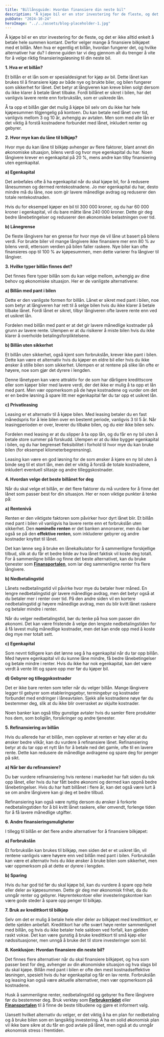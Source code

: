 ```yaml
---
title: "Billånsguide: Hvordan finansiere din neste bil"
description: "Å kjøpe bil er en stor investering for de fleste, og det er ikke alltid enkelt å betale hele summen kontant. Derfor velger mange å finansiere bilkjøpet med et billån. Men hva er egentlig et billån, hvordan fungerer det, og hvilke alternativer har du? I denne guiden tar vi deg gjennom alt du trenger å &#8230; Read more"
pubDate: "2024-10-24"
heroImage: "../../assets/blog-placeholder-1.jpg"
---
```


Å kjøpe bil er en stor investering for de fleste, og det er ikke alltid enkelt å betale hele summen kontant. Derfor velger mange å finansiere bilkjøpet med et billån. Men hva er egentlig et billån, hvordan fungerer det, og hvilke alternativer har du? I denne guiden tar vi deg gjennom alt du trenger å vite for å velge riktig finansieringsløsning til din neste bil.

**1. Hva er et billån?**

Et billån er et lån som er spesialdesignet for kjøp av bil. Dette lånet kan brukes til å finansiere kjøp av både nye og brukte biler, og bilen fungerer som sikkerhet for lånet. Det betyr at långiveren kan kreve bilen solgt dersom du ikke klarer å betale lånet tilbake. Fordi billånet er sikret i bilen, har det vanligvis lavere rente enn forbrukslån, som er usikrede lån.

Å ta opp et billån gjør det mulig å kjøpe bil selv om du ikke har hele kjøpesummen tilgjengelig på kontoen. Du kan betale ned lånet over tid, vanligvis mellom 3 og 10 år, avhengig av avtalen. Men som med alle lån er det viktig å forstå kostnadene forbundet med lånet, inkludert renter og gebyrer.

**2. Hvor mye kan du låne til bilkjøp?**

Hvor mye du kan låne til bilkjøp avhenger av flere faktorer, blant annet din økonomiske situasjon, bilens verdi og hvor mye egenkapital du har. Noen långivere krever en egenkapital på 20 %, mens andre kan tilby finansiering uten egenkapital.

**a) Egenkapital**

Det anbefales ofte å ha egenkapital når du skal kjøpe bil, for å redusere lånesummen og dermed rentekostnadene. Jo mer egenkapital du har, desto mindre må du låne, noe som gir lavere månedlige avdrag og reduserer den totale rentekostnaden.

Hvis du for eksempel kjøper en bil til 300 000 kroner, og du har 60 000 kroner i egenkapital, vil du bare måtte låne 240 000 kroner. Dette gir deg bedre lånebetingelser og reduserer den økonomiske belastningen over tid.

**b) Lånegrense**

De fleste långivere har en grense for hvor mye de vil låne ut basert på bilens verdi. For brukte biler vil mange långivere ikke finansiere mer enn 80 % av bilens verdi, ettersom verdien på bilen faller raskere. Nye biler kan ofte finansieres opp til 100 % av kjøpesummen, men dette varierer fra långiver til långiver.

**3. Hvilke typer billån finnes det?**

Det finnes flere typer billån som du kan velge mellom, avhengig av dine behov og økonomiske situasjon. Her er de vanligste alternativene:

**a) Billån med pant i bilen**

Dette er den vanligste formen for billån. Lånet er sikret med pant i bilen, noe som betyr at långiveren har rett til å selge bilen hvis du ikke klarer å betale tilbake lånet. Fordi lånet er sikret, tilbyr långiveren ofte lavere rente enn ved et usikret lån.

Fordelen med billån med pant er at det gir lavere månedlige kostnader på grunn av lavere rente. Ulempen er at du risikerer å miste bilen hvis du ikke klarer å overholde betalingsforpliktelsene.

**b) Billån uten sikkerhet**

Et billån uten sikkerhet, også kjent som forbrukslån, krever ikke pant i bilen. Dette kan være et alternativ hvis du kjøper en eldre bil eller hvis du ikke ønsker å stille bilen som sikkerhet. Ulempen er at rentene på slike lån ofte er høyere, noe som gjør det dyrere i lengden.

Denne lånetypen kan være attraktiv for de som har dårligere kredittscore eller som kjøper biler med lavere verdi, der det ikke er mulig å ta opp et lån med pant. Men vær oppmerksom på de høye kostnadene og vurder om det er en bedre løsning å spare litt mer egenkapital før du tar opp et usikret lån.

**c) Privatleasing**

Leasing er et alternativ til å kjøpe bilen. Med leasing betaler du en fast månedspris for å leie bilen over en bestemt periode, vanligvis 3 til 5 år. Når leasingperioden er over, leverer du tilbake bilen, og du eier ikke bilen selv.

Fordelen med leasing er at du slipper å ta opp lån, og du får en ny bil uten å betale store summer på forskudd. Ulempen er at du ikke bygger egenkapital i bilen, og du har begrenset fleksibilitet i forhold til hvor mye du kan bruke bilen (for eksempel kilometerbegrensning).

Leasing kan være en god løsning for de som ønsker å kjøre en ny bil uten å binde seg til et stort lån, men det er viktig å forstå de totale kostnadene, inkludert eventuell slitasje og andre tilleggskostnader.

**4. Hvordan velge det beste billånet for deg**

Når du skal velge et billån, er det flere faktorer du må vurdere for å finne det lånet som passer best for din situasjon. Her er noen viktige punkter å tenke på:

**a) Rentenivå**

Renten er den viktigste faktoren som påvirker hvor dyrt lånet blir. Et billån med pant i bilen vil vanligvis ha lavere rente enn et forbrukslån uten sikkerhet. Den **nominelle renten** er det banken annonserer, men du bør også se på den **effektive renten**, som inkluderer gebyrer og andre kostnader knyttet til lånet.

Det kan lønne seg å bruke en lånekalkulator for å sammenligne forskjellige tilbud, slik at du får et bedre bilde av hva lånet faktisk vil koste deg totalt. For å sammenligne billån og finne det beste alternativet, kan du bruke tjenester som **[Finansportalen](https://www.finansportalen.no)**, som lar deg sammenligne renter fra flere långivere.

**b) Nedbetalingstid**

Lånets nedbetalingstid vil påvirke hvor mye du betaler hver måned. En lengre nedbetalingstid gir lavere månedlige avdrag, men det betyr også at du betaler mer i renter over tid. På den andre siden vil en kortere nedbetalingstid gi høyere månedlige avdrag, men du blir kvitt lånet raskere og betaler mindre i renter.

Når du velger nedbetalingstid, bør du tenke på hva som passer din økonomi. Det kan være fristende å velge den lengste nedbetalingstiden for å få lavest mulig månedlige kostnader, men det kan ende opp med å koste deg mye mer totalt sett.

**c) Egenkapital**

Som nevnt tidligere kan det lønne seg å ha egenkapital når du tar opp billån. Med høyere egenkapital vil du kunne låne mindre, få bedre lånebetingelser og betale mindre i renter. Hvis du ikke har nok egenkapital, kan det være verdt å vente litt og spare opp mer før du kjøper bil.

**d) Gebyrer og tilleggskostnader**

Det er ikke bare renten som teller når du velger billån. Mange långivere legger til gebyrer som etableringsgebyr, termingebyr og kostnader forbundet med endringer i låneavtalen. Sjekk alle kostnadene nøye før du bestemmer deg, slik at du ikke blir overrasket av skjulte kostnader.

Noen banker kan også tilby gunstige avtaler hvis du samler flere produkter hos dem, som boliglån, forsikringer og andre tjenester.

**5. Refinansiering av billån**

Hvis du allerede har et billån, men opplever at renten er høy eller at du ønsker bedre vilkår, kan du vurdere å refinansiere lånet. Refinansiering betyr at du tar opp et nytt lån for å betale ned det gamle, ofte til en lavere rente. Dette kan redusere de månedlige avdragene og spare deg for penger på sikt.

**a) Når bør du refinansiere?**

Du bør vurdere refinansiering hvis rentene i markedet har falt siden du tok opp lånet, eller hvis du har fått bedre økonomi og dermed kan oppnå bedre lånebetingelser. Hvis du har hatt billånet i flere år, kan det også være lurt å se om andre långivere kan gi deg et bedre tilbud.

Refinansiering kan også være nyttig dersom du ønsker å forkorte nedbetalingstiden for å bli kvitt lånet raskere, eller omvendt, forlenge tiden for å få lavere månedlige utgifter.

**6. Andre finansieringsmuligheter**

I tillegg til billån er det flere andre alternativer for å finansiere bilkjøpet:

**a) Forbrukslån**

Et forbrukslån kan brukes til bilkjøp, men siden det er et usikret lån, vil rentene vanligvis være høyere enn ved billån med pant i bilen. Forbrukslån kan være et alternativ hvis du ikke ønsker å bruke bilen som sikkerhet, men vær oppmerksom på at dette er dyrere i lengden.

**b) Sparing**

Hvis du har god tid før du skal kjøpe bil, kan du vurdere å spare opp hele eller deler av kjøpesummen. Dette gir deg mer økonomisk frihet, da du unngår renter og gebyrer. Høyrentekontoer eller investeringskontoer kan være gode steder å spare opp penger til bilkjøp.

**7. Bruk av kredittkort til bilkjøp**

Selv om det er mulig å betale hele eller deler av bilkjøpet med kredittkort, er dette sjelden anbefalt. Kredittkort har ofte svært høye renter sammenlignet med billån, og hvis du ikke betaler hele saldoen ved forfall, kan gjelden raskt vokse. Det kan være gunstig å bruke kredittkort til små kjøp eller nødssituasjoner, men unngå å bruke det til store investeringer som bil.

**8. Konklusjon: Hvordan finansiere din neste bil?**

Det finnes flere alternativer når du skal finansiere bilkjøpet, og hva som passer best for deg, avhenger av din økonomiske situasjon og hva slags bil du skal kjøpe. Billån med pant i bilen er ofte den mest kostnadseffektive løsningen, spesielt hvis du har egenkapital og får en lav rente. Forbrukslån og leasing kan også være aktuelle alternativer, men vær oppmerksom på kostnadene.

Husk å sammenligne renter, nedbetalingstid og gebyrer fra flere långivere før du bestemmer deg. Bruk verktøy som **[Forbrukerrådet](https://www.forbrukerradet.no)** eller **[Finansportalen](https://www.finansportalen.no)** til å finne de beste tilbudene og gjøre et informert valg.

Uansett hvilket alternativ du velger, er det viktig å ha en plan for nedbetaling og å bruke bilen som en langsiktig investering. Å ha en solid økonomisk plan vil ikke bare sikre at du får en god avtale på lånet, men også at du unngår økonomisk stress i fremtiden.